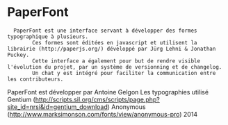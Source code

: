 PaperFont
=========
      PaperFont est une interface servant à développer des formes typographique à plusieurs.
			Ces formes sont éditées en javascript et utilisent la librairie (http://paperjs.org/) développé par Jürg Lehni & Jonathan Puckey.
			Cette interface a également pour but de rendre visible l'évolution du projet, par un système de versionning et de changelog.
			Un chat y est intégré pour faciliter la communication entre les contributeurs. 
			
PaperFont est développer par Antoine Gelgon
Les typographies utilisé Gentium (http://scripts.sil.org/cms/scripts/page.php?site_id=nrsi&id=gentium_download)
                        Anonymous (http://www.marksimonson.com/fonts/view/anonymous-pro)
2014
